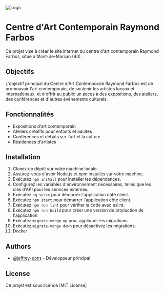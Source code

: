 ![Logo](../CAC/client/src/assets/img/Logotype_cac.png)

# Centre d'Art Contemporain Raymond Farbos

Ce projet vise à créer le site internet du centre d'art contemporain Raymond Farbos, situé à Mont-de-Marsan (40). 


## Objectifs

L'objectif principal du Centre d'Art Contemporain Raymond Farbos est de promouvoir l'art contemporain, de soutenir les artistes locaux et internationaux, et d'offrir au public un accès à des expositions, des ateliers, des conférences et d'autres événements culturels.

## Fonctionnalités

- Expositions d'art contemporain
- Ateliers créatifs pour enfants et adultes
- Conférences et débats sur l'art et la culture
- Résidences d'artistes

## Installation

1. Clonez ce dépôt sur votre machine locale.
2. Assurez-vous d'avoir Node.js et npm installés sur votre machine.
3. Exécutez `npm install` pour installer les dépendances.
4. Configurez les variables d'environnement nécessaires, telles que les clés d'API pour les services externes.
5. Exécutez `ng serve` pour démarrer l'application côté client.
6. Exécutez `npm start` pour démarrer l'application côté client.
7. Exécutez `npm run lint` pour vérifier le code avec eslint.
8. Exécutez `npm run build` pour créer une version de production de l'application.
9. Exécutez `migrate-mongo up` pour appliquer les migrations.
9. Exécutez `migrate-mongo down` pour désactivez les migrations.
10. Docker


## Authors

- [@jeffrey-pons](https://github.com/Jeffrey-pons?tab=repositories) - Développeur principal


## License

Ce projet est sous licence [MIT License]


